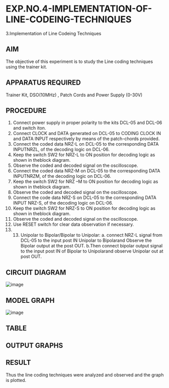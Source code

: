 # EXP.NO.4-IMPLEMENTATION-OF-LINE-CODEING-TECHNIQUES

3.Implementation of Line Codeing Techniques 
  
## AIM    
 The objective of this experiment is to study the Line coding techniques using the trainer kit. 
## APPARATUS REQUIRED
Trainer Kit, DSO(10MHz) , Patch Cords and Power Supply (0-30V)   
## PROCEDURE
1.	Connect power supply in proper polarity to the kits DCL-05 and DCL-06 and switch iton. 
2.	Connect CLOCK and DATA generated on DCL-05 to CODING CLOCK IN and DATA INPUT respectively by means of the patch-chords provided. 
3.	Connect the coded data NRZ-L on DCL-05 to the corresponding DATA INPUTNRZL, of the decoding logic on DCL-06. 
4.	Keep the switch SW2 for NRZ-L to ON position for decoding logic as shown in theblock diagram. 
5.	Observe the coded and decoded signal on the oscilloscope. 
6.	Connect the coded data NRZ-M on DCL-05 to the corresponding DATA INPUTNRZM, of the decoding logic on DCL-06. 
7.	Keep the switch SW2 for NRZ –M to ON position for decoding logic as shown in theblock diagram. 
8.	Observe the coded and decoded signal on the oscilloscope. 
9.	Connect the code data NRZ-S on DCL-05 to the corresponding DATA INPUT NRZ-S, of the decoding logic on DCL-06. 
10.	Keep the switch SW2 for NRZ-S to ON position for decoding logic as shown in theblock diagram. 
11.	Observe the coded and decoded signal on the oscilloscope. 
12.	Use RESET switch for clear data observation if necessary.
13.	13.	Unipolar to Bipolar/Bipolar to Unipolar: 
   a. connect NRZ-L signal from DCL-05 to the input post IN Unipolar to Bipolarand Observe the Bipolar output at the post OUT.
   b.Then connect bipolar output signal to the input post IN of Bipolar to Unipolarand observe Unipolar out at post OUT. 
 



## CIRCUIT DIAGRAM
![image](https://github.com/user-attachments/assets/eeb7c7b4-8a9c-4995-9e26-1e31a219655c)


## MODEL GRAPH
![image](https://github.com/user-attachments/assets/471c76c3-603f-432b-9b65-1ad080a1c947)

## TABLE

## OUTPUT GRAPHS

## RESULT 
Thus the line coding techniques were analyzed and observed and the graph is plotted. 

